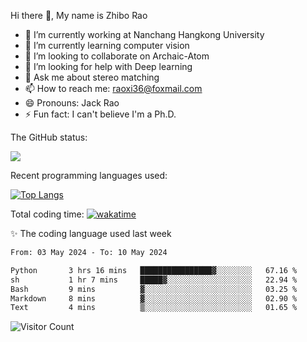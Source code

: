 Hi there 👋, My name is Zhibo Rao
- 🔭 I’m currently working at Nanchang Hangkong University
- 🌱 I’m currently learning computer vision
- 👯 I’m looking to collaborate on Archaic-Atom
- 🤔 I’m looking for help with Deep learning
- 💬 Ask me about stereo matching
- 📫 How to reach me: raoxi36@foxmail.com
- 😄 Pronouns: Jack Rao
- ⚡ Fun fact: I can't believe I'm a Ph.D.

The GitHub status:

![](https://github-readme-stats.vercel.app/api?username=ZhiboRao)

Recent programming languages used:

[![Top Langs](https://github-readme-stats.vercel.app/api/top-langs/?username=ZhiboRao&layout=compact)](https://github.com/anuraghazra/github-readme-stats)

Total coding time: [![wakatime](https://wakatime.com/badge/user/51ec5ec7-4742-4243-9eea-732ade32c0b7.svg)](https://wakatime.com/@51ec5ec7-4742-4243-9eea-732ade32c0b7)

✨ The coding language used last week 
<!--START_SECTION:waka-->

```txt
From: 03 May 2024 - To: 10 May 2024

Python       3 hrs 16 mins   ████████████████▓░░░░░░░░   67.16 %
sh           1 hr 7 mins     █████▓░░░░░░░░░░░░░░░░░░░   22.94 %
Bash         9 mins          ▓░░░░░░░░░░░░░░░░░░░░░░░░   03.25 %
Markdown     8 mins          ▓░░░░░░░░░░░░░░░░░░░░░░░░   02.90 %
Text         4 mins          ▒░░░░░░░░░░░░░░░░░░░░░░░░   01.65 %
```

<!--END_SECTION:waka-->

![Visitor Count](https://profile-counter.glitch.me/Raohaocheng/count.svg)
